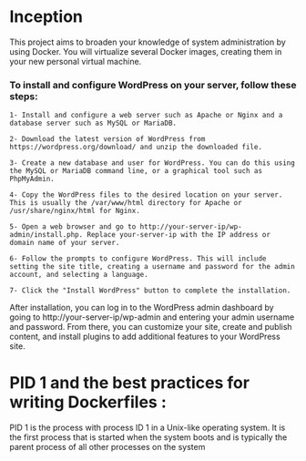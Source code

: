 # Inception
This project aims to broaden your knowledge of system administration by using Docker. You will virtualize several Docker images, creating them in your new personal virtual machine.


 ### To install and configure WordPress on your server, follow these steps:

    1- Install and configure a web server such as Apache or Nginx and a database server such as MySQL or MariaDB.

    2- Download the latest version of WordPress from https://wordpress.org/download/ and unzip the downloaded file.

    3- Create a new database and user for WordPress. You can do this using the MySQL or MariaDB command line, or a graphical tool such as PhpMyAdmin.

    4- Copy the WordPress files to the desired location on your server. This is usually the /var/www/html directory for Apache or /usr/share/nginx/html for Nginx.

    5- Open a web browser and go to http://your-server-ip/wp-admin/install.php. Replace your-server-ip with the IP address or domain name of your server.

    6- Follow the prompts to configure WordPress. This will include setting the site title, creating a username and password for the admin account, and selecting a language.

    7- Click the "Install WordPress" button to complete the installation.

After installation, you can log in to the WordPress admin dashboard by going to http://your-server-ip/wp-admin and entering your admin username and password. From there, you can customize your site, create and publish content, and install plugins to add additional features to your WordPress site.

#  PID 1 and the best practices for writing Dockerfiles : 
PID 1 is the process with process ID 1 in a Unix-like operating system. It is the first process that is started when the system boots and is typically the parent process of all other processes on the system